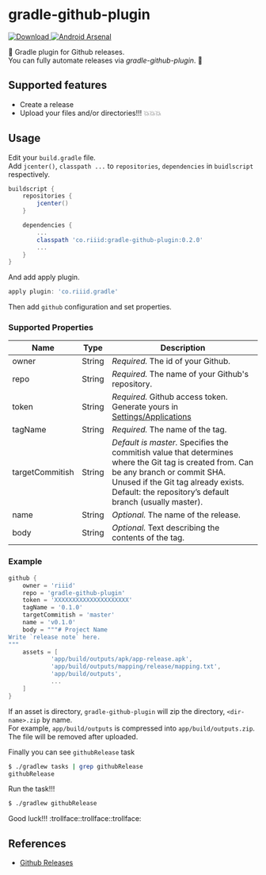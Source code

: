 # gradle-github-plugin
[ ![Download](https://api.bintray.com/packages/riiidadmin/maven/gradle-github-plugin/images/download.svg) ](https://bintray.com/riiidadmin/maven/gradle-github-plugin/_latestVersion)
[![Android Arsenal](https://img.shields.io/badge/Android%20Arsenal-gradle--github--plugin-brightgreen.svg?style=flat)](http://android-arsenal.com/details/1/1890)

:truck: Gradle plugin for Github releases.  
You can fully automate releases via *gradle-github-plugin*. :rocket:


## Supported features
- Create a release
- Upload your files and/or directories!!! :boom::boom::boom:


## Usage
Edit your `build.gradle` file.  
Add `jcenter()`, `classpath ...` to `repositories`, `dependencies` in `buidlscript` respectively.

```groovy
buildscript {
    repositories {
        jcenter()
    }

    dependencies {
        ...
        classpath 'co.riiid:gradle-github-plugin:0.2.0'
        ...
    }
}
```

And add apply plugin.

```groovy
apply plugin: 'co.riiid.gradle'
```

Then add `github` configuration and set properties.

### Supported Properties
Name | Type | Description
--- | --- | ---
owner | String | *Required.* The id of your Github.
repo | String | *Required.* The name of your Github's repository.
token | String | *Required.* Github access token. Generate yours in [Settings/Applications][settings_apps]
tagName | String | *Required.* The name of the tag.
targetCommitish | String | *Default is master.* Specifies the commitish value that determines where the Git tag is created from. Can be any branch or commit SHA. Unused if the Git tag already exists. Default: the repository’s default branch (usually master).
name | String | *Optional.* The name of the release.
body | String | *Optional.* Text describing the contents of the tag.

### Example
```groovy
github {
    owner = 'riiid'
    repo = 'gradle-github-plugin'
    token = 'XXXXXXXXXXXXXXXXXXXXX'
    tagName = '0.1.0'
    targetCommitish = 'master'
    name = 'v0.1.0'
    body = """# Project Name
Write `release note` here.
"""
    assets = [
            'app/build/outputs/apk/app-release.apk',
            'app/build/outputs/mapping/release/mapping.txt',
            'app/build/outputs',
            ...
    ]
}
```

If an asset is directory, `gradle-github-plugin` will zip the directory, `<dir-name>.zip` by name.  
For example, `app/build/outputs` is compressed into `app/build/outputs.zip`. The file will be removed after uploaded.

Finally you can see `githubRelease` task

```sh
$ ./gradlew tasks | grep githubRelease
githubRelease
```

Run the task!!!

```sh
$ ./gradlew githubRelease
```

Good luck!!! :trollface::trollface::trollface:


## References
- [Github Releases][github-releases]












[github-releases]: https://developer.github.com/v3/repos/releases/
[settings_apps]: https://github.com/settings/applications
